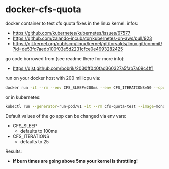 # docker-cfs-quota

docker container to test cfs quota fixes in the linux kernel. infos:

* <https://github.com/kubernetes/kubernetes/issues/67577>
* <https://github.com/zalando-incubator/kubernetes-on-aws/pull/923>
* <https://git.kernel.org/pub/scm/linux/kernel/git/torvalds/linux.git/commit/?id=de53fd7aedb100f03e5d2231cfce0e4993282425>

go code borrowed from (see readme there for more info):

* <https://gist.github.com/bobrik/2030ff040fad360327a5fab7a09c4ff1>

run on your docker host with 200 millicpu via:

```bash
docker run -it --rm --env CFS_SLEEP=200ms --env CFS_ITERATIONS=50 --cpus 0.2 monotek/docker-cfs-quota
```

or in kubernetes:

```bash
kubectl run --generator=run-pod/v1 -it --rm cfs-quota-test --image=monotek/docker-cfs-quota --env=CFS_SLEEP=200ms --env=CFS_ITERATIONS=50 --limits=cpu=0.2 --requests=cpu=0.2
```

Default values of the go app can be changed via env vars:

* CFS_SLEEP
  * defaults to 100ms
* CFS_ITERATIONS
  * defaults to 25

Results:
* **If burn times are going above 5ms your kernel is throttling!**

